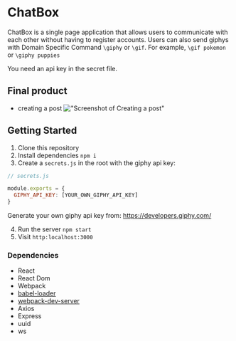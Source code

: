 # ChatBox

ChatBox is a single page application that allows users to communicate with each other without having to register accounts. Users can also send giphys with Domain Specific Command `\giphy` or `\gif`. For example, `\gif pokemon` or `\giphy puppies`

You need an api key in the secret file. 

## Final product
- creating a post
!["Screenshot of Creating a post"](./docs/posting.png)

## Getting Started
1. Clone this repository 
2. Install dependencies `npm i`
3. Create a `secrets.js` in the root with the giphy api key: 
```javascript
// secrets.js

module.exports = {
  GIPHY_API_KEY: [YOUR_OWN_GIPHY_API_KEY]
}

```

Generate your own giphy api key from: https://developers.giphy.com/

4. Run the server `npm start`
5. Visit `http:localhost:3000`


### Dependencies


* React
* React Dom
* Webpack
* [babel-loader](https://github.com/babel/babel-loader)
* [webpack-dev-server](https://github.com/webpack/webpack-dev-server)
* Axios
* Express
* uuid
* ws
